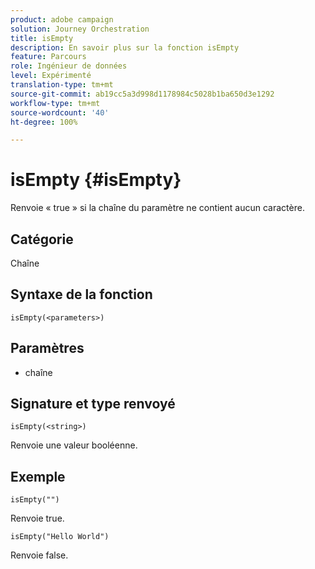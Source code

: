 ```yaml
---
product: adobe campaign
solution: Journey Orchestration
title: isEmpty
description: En savoir plus sur la fonction isEmpty
feature: Parcours
role: Ingénieur de données
level: Expérimenté
translation-type: tm+mt
source-git-commit: ab19cc5a3d998d1178984c5028b1ba650d3e1292
workflow-type: tm+mt
source-wordcount: '40'
ht-degree: 100%

---
```



# isEmpty {#isEmpty}

Renvoie « true » si la chaîne du paramètre ne contient aucun caractère.

## Catégorie

Chaîne

## Syntaxe de la fonction

`isEmpty(<parameters>)`

## Paramètres

* chaîne

## Signature et type renvoyé

`isEmpty(<string>)`

Renvoie une valeur booléenne.

## Exemple

`isEmpty("")`

Renvoie true.

`isEmpty("Hello World")`

Renvoie false.

